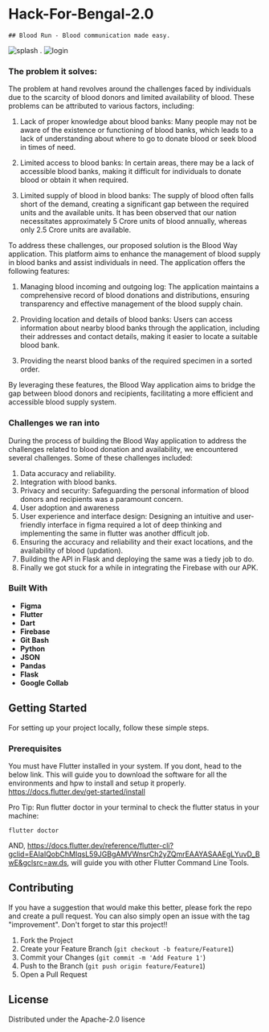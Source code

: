 # Hack-For-Bengal-2.0 
    ## Blood Run - Blood communication made easy.


![splash](https://github.com/Deba951/Hack-For-Bengal-2.0/assets/83878346/84020e01-5545-4317-9578-39086a2f4761) . ![login](https://github.com/Deba951/Hack-For-Bengal-2.0/assets/83878346/fc0ac045-2caf-4a02-8d4b-e637f4fe4a1d) 




### The problem it solves: 
The problem at hand revolves around the challenges faced by individuals due to the scarcity of blood donors and limited availability of blood. These problems can be attributed to various factors, including:

1. Lack of proper knowledge about blood banks: Many people may not be aware of the existence or functioning of blood banks, which leads to a lack of understanding about where to go to donate blood or seek blood in times of need.

2. Limited access to blood banks: In certain areas, there may be a lack of accessible blood banks, making it difficult for individuals to donate blood or obtain it when required.

3. Limited supply of blood in blood banks: The supply of blood often falls short of the demand, creating a significant gap between the required units and the available units. It has been observed that our nation necessitates approximately 5 Crore units of blood annually, whereas only 2.5 Crore units are available.

To address these challenges, our proposed solution is the Blood Way application. This platform aims to enhance the management of blood supply in blood banks and assist individuals in need. The application offers the following features:

1. Managing blood incoming and outgoing log: The application maintains a comprehensive record of blood donations and distributions, ensuring transparency and effective management of the blood supply chain.

2. Providing location and details of blood banks: Users can access information about nearby blood banks through the application, including their addresses and contact details, making it easier to locate a suitable blood bank.

3. Providing the nearst blood banks of the required specimen in a sorted order.

By leveraging these features, the Blood Way application aims to bridge the gap between blood donors and recipients, facilitating a more efficient and accessible blood supply system.




### Challenges we ran into

During the process of building the Blood Way application to address the challenges related to blood donation and availability, we encountered several challenges. Some of these challenges included:

1. Data accuracy and reliability.
2. Integration with blood banks.
3. Privacy and security: Safeguarding the personal information of blood donors and recipients was a paramount concern. 
4. User adoption and awareness
5. User experience and interface design: Designing an intuitive and user-friendly interface in figma required a lot of deep thinking and implementing the same in flutter was another dfficult job.
6.  Ensuring the accuracy and reliability and their exact locations, and the availability of blood (updation).
7. Building the API in Flask and deploying the same was a tiedy job to do.
8. Finally we got stuck for a while in integrating the Firebase with our APK. 





### Built With

- **Figma** <br> 
- **Flutter** <br>
- **Dart** <br>
- **Firebase** <br>
- **Git Bash** <br>
- **Python** <br>
- **JSON** <br>
- **Pandas** <br>
- **Flask** <br>
- **Google Collab** <br>





<!-- GETTING STARTED -->
## Getting Started
For setting up your project locally, follow these simple steps.


### Prerequisites
You must have Flutter installed  in your system.
If you dont,  head to the below link. This will guide you to download the software for all the environments and hpw to install and setup it properly.
    https://docs.flutter.dev/get-started/install

Pro Tip: Run flutter doctor in your terminal to check the flutter status in your machine: 

    
    flutter doctor
    
AND, 
https://docs.flutter.dev/reference/flutter-cli?gclid=EAIaIQobChMIqsL59JGBgAMVWnsrCh2yZQmrEAAYASAAEgLYuvD_BwE&gclsrc=aw.ds, will guide you with other Flutter Command Line Tools.




    


<!-- CONTRIBUTING -->

## Contributing

If you have a suggestion that would make this better, please fork the repo and create a pull request. You can also simply open an issue with the tag "improvement".
Don't forget to star this project!! 

1. Fork the Project
2. Create your Feature Branch (`git checkout -b feature/Feature1`)
3. Commit your Changes (`git commit -m 'Add Feature 1'`)
4. Push to the Branch (`git push origin feature/Feature1`)
5. Open a Pull Request





<!-- LICENSE -->
## License

Distributed under the Apache-2.0 lisence
